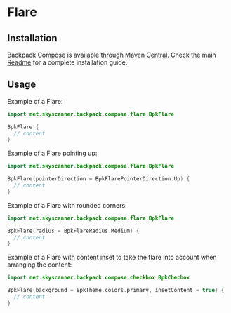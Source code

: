 # Flare

## Installation

Backpack Compose is available through [Maven Central](https://search.maven.org/artifact/net.skyscanner.backpack/backpack-compose). Check the main [Readme](https://github.com/skyscanner/backpack-android#installation) for a complete installation guide.

## Usage

Example of a Flare:

```Kotlin
import net.skyscanner.backpack.compose.flare.BpkFlare

BpkFlare {
  // content
}
```

Example of a Flare pointing up:

```Kotlin
import net.skyscanner.backpack.compose.flare.BpkFlare

BpkFlare(pointerDirection = BpkFlarePointerDirection.Up) {
  // content
}
```

Example of a Flare with rounded corners:

```Kotlin
import net.skyscanner.backpack.compose.flare.BpkFlare

BpkFlare(radius = BpkFlareRadius.Medium) {
  // content
}
```

Example of a Flare with content inset to take the flare into account when arranging the content:

```Kotlin
import net.skyscanner.backpack.compose.checkbox.BpkChecbox

BpkFlare(background = BpkTheme.colors.primary, insetContent = true) {
  // content
}
```
